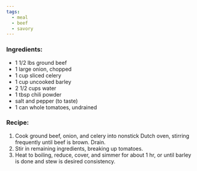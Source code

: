 ```yaml
---
tags:
  - meal
  - beef
  - savory
---
```

### Ingredients:
- 1 1/2 lbs ground beef
- 1 large onion, chopped
- 1 cup sliced celery
- 1 cup uncooked barley
- 2 1/2 cups water
- 1 tbsp chili powder
- salt and pepper (to taste)
- 1 can whole tomatoes, undrained

### Recipe:
1. Cook ground beef, onion, and celery into nonstick Dutch oven, stirring frequently until beef is brown. Drain.
2. Stir in remaining ingredients, breaking up tomatoes.
3. Heat to boiling, reduce, cover, and simmer for about 1 hr, or until barley is done and stew is desired consistency. 